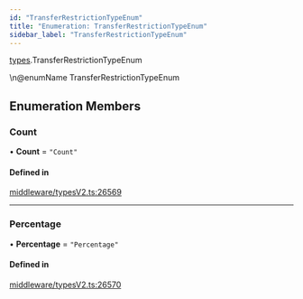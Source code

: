 ```yaml
---
id: "TransferRestrictionTypeEnum"
title: "Enumeration: TransferRestrictionTypeEnum"
sidebar_label: "TransferRestrictionTypeEnum"
---
```


[types](../../../modules/Types/Types.md).TransferRestrictionTypeEnum

\n@enumName TransferRestrictionTypeEnum

## Enumeration Members

### Count

• **Count** = ``"Count"``

#### Defined in

[middleware/typesV2.ts:26569](https://github.com/PolymeshAssociation/polymesh-sdk/blob/91c2d2d8/src/middleware/typesV2.ts#L26569)

___

### Percentage

• **Percentage** = ``"Percentage"``

#### Defined in

[middleware/typesV2.ts:26570](https://github.com/PolymeshAssociation/polymesh-sdk/blob/91c2d2d8/src/middleware/typesV2.ts#L26570)
